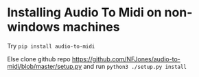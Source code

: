 # Installing Audio To Midi on non-windows machines

Try `pip install audio-to-midi`

Else clone github repo https://github.com/NFJones/audio-to-midi/blob/master/setup.py and run `python3 ./setup.py install`

